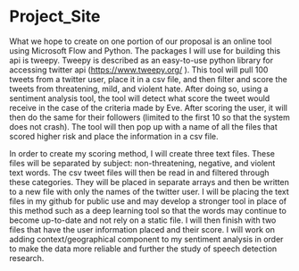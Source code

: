 # Project_Site
What we hope to create on one portion of our proposal is an online tool using Microsoft Flow and Python. The packages I will use for building this api is tweepy. Tweepy is described as an easy-to-use python library for accessing twitter api (https://www.tweepy.org/ ). This tool will pull 100 tweets from a twitter user, place it in a csv file, and then filter and score the tweets from threatening, mild, and violent hate. After doing so, using a sentiment analysis tool, the tool will detect what score the tweet would receive in the case of the criteria made by Eve. After scoring the user, it will then do the same for their followers (limited to the first 10 so that the system does not crash). The tool will then pop up with a name of all the files that scored higher risk and place the information in a csv file.  

In order to create my scoring method, I will create three text files. These files will be separated by subject: non-threatening, negative, and violent text words. The csv tweet files will then be read in and filtered through these categories. They will be placed in separate arrays and then be written to a new file with only the names of the twitter user. I will be placing the text files in my github for public use and may develop a stronger tool in place of this method such as a deep learning tool so that the words may continue to become up-to-date and not rely on a static file. I will then finish with two files that have the user information placed and their score. I will work on adding context/geographical component to my sentiment analysis in order to make the data more reliable and further the study of speech detection research.  

